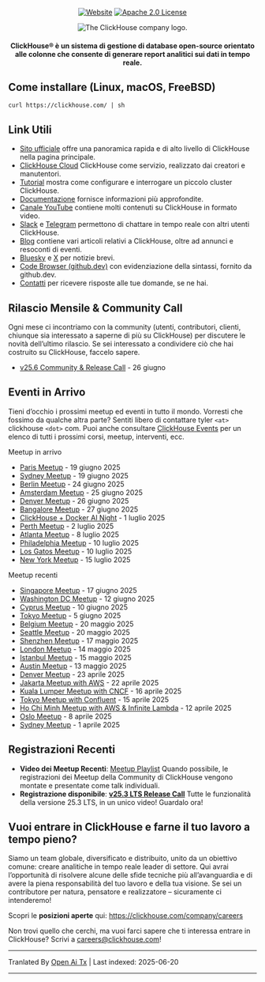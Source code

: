 <div align=center>

[![Website](https://img.shields.io/website?up_message=AVAILABLE&down_message=DOWN&url=https%3A%2F%2Fclickhouse.com&style=for-the-badge)](https://clickhouse.com)
[![Apache 2.0 License](https://img.shields.io/badge/license-Apache%202.0-blueviolet?style=for-the-badge)](https://www.apache.org/licenses/LICENSE-2.0)

<picture align=center>
    <source media="(prefers-color-scheme: dark)" srcset="https://github.com/ClickHouse/clickhouse-docs/assets/9611008/4ef9c104-2d3f-4646-b186-507358d2fe28">
    <source media="(prefers-color-scheme: light)" srcset="https://github.com/ClickHouse/clickhouse-docs/assets/9611008/b001dc7b-5a45-4dcd-9275-e03beb7f9177">
    <img alt="The ClickHouse company logo." src="https://github.com/ClickHouse/clickhouse-docs/assets/9611008/b001dc7b-5a45-4dcd-9275-e03beb7f9177">
</picture>

<h4>ClickHouse® è un sistema di gestione di database open-source orientato alle colonne che consente di generare report analitici sui dati in tempo reale.</h4>

</div>

## Come installare (Linux, macOS, FreeBSD)

```
curl https://clickhouse.com/ | sh
```

## Link Utili

* [Sito ufficiale](https://clickhouse.com/) offre una panoramica rapida e di alto livello di ClickHouse nella pagina principale.
* [ClickHouse Cloud](https://clickhouse.cloud) ClickHouse come servizio, realizzato dai creatori e manutentori.
* [Tutorial](https://clickhouse.com/docs/getting_started/tutorial/) mostra come configurare e interrogare un piccolo cluster ClickHouse.
* [Documentazione](https://clickhouse.com/docs/) fornisce informazioni più approfondite.
* [Canale YouTube](https://www.youtube.com/c/ClickHouseDB) contiene molti contenuti su ClickHouse in formato video.
* [Slack](https://clickhouse.com/slack) e [Telegram](https://telegram.me/clickhouse_en) permettono di chattare in tempo reale con altri utenti ClickHouse.
* [Blog](https://clickhouse.com/blog/) contiene vari articoli relativi a ClickHouse, oltre ad annunci e resoconti di eventi.
* [Bluesky](https://bsky.app/profile/clickhouse.com) e [X](https://x.com/ClickHouseDB) per notizie brevi.
* [Code Browser (github.dev)](https://github.dev/ClickHouse/ClickHouse) con evidenziazione della sintassi, fornito da github.dev.
* [Contatti](https://clickhouse.com/company/contact) per ricevere risposte alle tue domande, se ne hai.

## Rilascio Mensile & Community Call

Ogni mese ci incontriamo con la community (utenti, contributori, clienti, chiunque sia interessato a saperne di più su ClickHouse) per discutere le novità dell’ultimo rilascio.
Se sei interessato a condividere ciò che hai costruito su ClickHouse, faccelo sapere.

* [v25.6 Community & Release Call](https://clickhouse.com/company/events/v25-6-community-release-call) - 26 giugno

## Eventi in Arrivo

Tieni d’occhio i prossimi meetup ed eventi in tutto il mondo.
Vorresti che fossimo da qualche altra parte?
Sentiti libero di contattare tyler `<at>` clickhouse `<dot>` com.
Puoi anche consultare [ClickHouse Events](https://clickhouse.com/company/news-events) per un elenco di tutti i prossimi corsi, meetup, interventi, ecc.

Meetup in arrivo
* [Paris Meetup](https://www.meetup.com/clickhouse-france-user-group/events/308053030/) - 19 giugno 2025
* [Sydney Meetup](https://www.meetup.com/clickhouse-australia-user-group/events/308248552/) - 19 giugno 2025
* [Berlin Meetup](https://www.meetup.com/clickhouse-berlin-user-group/events/307866586/) - 24 giugno 2025
* [Amsterdam Meetup](https://www.meetup.com/clickhouse-netherlands-user-group/events/308053051/) - 25 giugno 2025
* [Denver Meetup](https://lu.ma/j7qm8o6i) - 26 giugno 2025
* [Bangalore Meetup](https://www.meetup.com/clickhouse-bangalore-user-group/events/308323519/) - 27 giugno 2025
* [ClickHouse + Docker AI Night](https://lu.ma/g9nhgnlh) - 1 luglio 2025
* [Perth Meetup](https://www.meetup.com/clickhouse-perth-user-group/events/308421971/) - 2 luglio 2025
* [Atlanta Meetup](https://www.meetup.com/clickhouse-atlanta-meetup-group/events/307627590/) - 8 luglio 2025
* [Philadelphia Meetup](https://www.meetup.com/clickhouse-philadelphia-user-group/events/308333554/) - 10 luglio 2025
* [Los Gatos Meetup](https://www.meetup.com/clickhouse-silicon-valley-meetup-group/events/308546075) - 10 luglio 2025
* [New York Meetup](https://www.meetup.com/clickhouse-new-york-user-group/events/307627675/) - 15 luglio 2025


Meetup recenti
* [Singapore Meetup](https://www.meetup.com/clickhouse-cyprus-user-group/events/307819236) - 17 giugno 2025
* [Washington DC Meetup](https://www.meetup.com/clickhouse-dc-user-group/events/307622954/) - 12 giugno 2025
* [Cyprus Meetup](https://www.meetup.com/clickhouse-cyprus-user-group/events/307819236) - 10 giugno 2025
* [Tokyo Meetup](https://www.meetup.com/clickhouse-tokyo-user-group/events/307689645/) - 5 giugno 2025
* [Belgium Meetup](https://www.meetup.com/clickhouse-belgium-user-group/events/307818346/) - 20 maggio 2025
* [Seattle Meetup](https://www.meetup.com/clickhouse-seattle-user-group/events/307622716/) - 20 maggio 2025
* [Shenzhen Meetup](https://www.huodongxing.com/event/7803892350511) - 17 maggio 2025
* [London Meetup](https://www.meetup.com/clickhouse-london-user-group/events/306047172/) - 14 maggio 2025
* [Istanbul Meetup](https://www.meetup.com/clickhouse-turkiye-meetup-group/events/306978337/) - 15 maggio 2025
* [Austin Meetup](https://www.meetup.com/clickhouse-austin-user-group/events/307289908) - 13 maggio 2025
* [Denver Meetup](https://www.meetup.com/clickhouse-denver-user-group/events/306934991/) - 23 aprile 2025
* [Jakarta Meetup with AWS](https://www.meetup.com/clickhouse-indonesia-user-group/events/306973747/) - 22 aprile 2025
* [Kuala Lumper Meetup with CNCF](https://www.meetup.com/clickhouse-malaysia-meetup-group/events/306697678/) - 16 aprile 2025
* [Tokyo Meetup with Confluent](https://www.meetup.com/clickhouse-tokyo-user-group/events/306832118/) - 15 aprile 2025
* [Ho Chi Minh Meetup with AWS & Infinite Lambda](https://www.meetup.com/clickhouse-vietnam-meetup-group/events/306810105/) - 12 aprile 2025
* [Oslo Meetup](https://www.meetup.com/open-source-real-time-data-warehouse-real-time-analytics/events/306414327/) - 8 aprile 2025
* [Sydney Meetup](https://www.meetup.com/clickhouse-australia-user-group/events/306549810/) - 1 aprile 2025





## Registrazioni Recenti

* **Video dei Meetup Recenti**: [Meetup Playlist](https://www.youtube.com/playlist?list=PL0Z2YDlm0b3iNDUzpY1S3L_iV4nARda_U) Quando possibile, le registrazioni dei Meetup della Community di ClickHouse vengono montate e presentate come talk individuali.
* **Registrazione disponibile**: [**v25.3 LTS Release Call**](https://www.youtube.com/watch?v=iCKEzp0_Z2Q) Tutte le funzionalità della versione 25.3 LTS, in un unico video! Guardalo ora!

 ## Vuoi entrare in ClickHouse e farne il tuo lavoro a tempo pieno?

Siamo un team globale, diversificato e distribuito, unito da un obiettivo comune: creare analitiche in tempo reale leader di settore.
Qui avrai l’opportunità di risolvere alcune delle sfide tecniche più all’avanguardia e di avere la piena responsabilità del tuo lavoro e della tua visione.
Se sei un contributore per natura, pensatore e realizzatore – sicuramente ci intenderemo!

Scopri le **posizioni aperte** qui: https://clickhouse.com/company/careers

Non trovi quello che cerchi, ma vuoi farci sapere che ti interessa entrare in ClickHouse?
Scrivi a careers@clickhouse.com!

---

Tranlated By [Open Ai Tx](https://github.com/OpenAiTx/OpenAiTx) | Last indexed: 2025-06-20

---